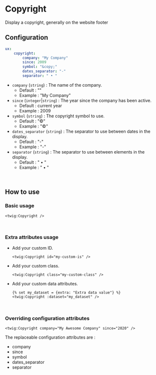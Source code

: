 # Copyright

Display a copyright, generally on the website footer

## Configuration

```yaml
ux: 
    copyright: 
        company: "My Company"
        since: 2009
        symbol: "&copy;"
        dates_separator: "-"
        separator: " • "
```

- `company` (`string`) : The name of the company.
    - Default : ""
    - Example : "My Company"
- `since` (`integer`|`string`) : The year since the company has been active.
    - Default : current year
    - Example : 2009
- `symbol` (`string`) : The copyright symbol to use.
    - Default : "&copy;"
    - Example : "&copy;"
- `dates_separator` (`string`) : The separator to use between dates in the display.
    - Default : "-"
    - Example : "-"
- `separator` (`string`) : The separator to use between elements in the display.
    - Default : " • "
    - Example : " • "
<br>

## How to use

### Basic usage

```twig 
<twig:Copyright />
```
<br>

### Extra attributes usage

- Add your custom ID.
    ```twig 
    <twig:Copyright id="my-custom-is" />
    ```

- Add your custom class.
    ```twig 
    <twig:Copyright class="my-custom-class" />
    ```

- Add your custom data attributes.
    ```twig 
    {% set my_dataset = {extra: "Extra data value"} %}
    <twig:Copyright :dataset="my_dataset" />
    ```
<br>

### Overriding configuration attributes

```twig 
<twig:Copyright company="My Awesome Company" since="2020" />
```

The replaceable configuration attributes are :

- company
- since
- symbol
- dates_separator
- separator